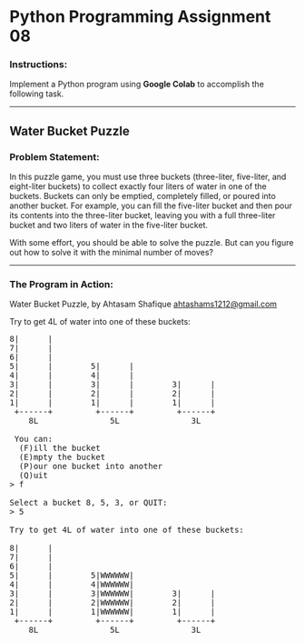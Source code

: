 # Python Programming Assignment 08

### **Instructions:**

Implement a Python program using **Google Colab** to accomplish the following task.

---

## **Water Bucket Puzzle**

### **Problem Statement:**

In this puzzle game, you must use three buckets (three-liter, five-liter, and eight-liter buckets) to collect exactly four liters of water in one of the buckets. Buckets can only be emptied, completely filled, or poured into another bucket. For example, you can fill the five-liter bucket and then pour its contents into the three-liter bucket, leaving you with a full three-liter bucket and two liters of water in the five-liter bucket.

With some effort, you should be able to solve the puzzle. But can you figure out how to solve it with the minimal number of moves?

---

### **The Program in Action:**

Water Bucket Puzzle, by Ahtasam Shafique ahtashams1212@gmail.com

Try to get 4L of water into one of these buckets:

<pre>
8|      |
7|      |
6|      |
5|      |        5|      |
4|      |        4|      |
3|      |        3|      |        3|      |
2|      |        2|      |        2|      |
1|      |        1|      |        1|      |
 +------+         +------+         +------+
    8L               5L               3L

 You can:
  (F)ill the bucket
  (E)mpty the bucket
  (P)our one bucket into another
  (Q)uit
> f

Select a bucket 8, 5, 3, or QUIT:
> 5  

Try to get 4L of water into one of these buckets:

8|      |
7|      |
6|      |
5|      |        5|WWWWWW|
4|      |        4|WWWWWW|
3|      |        3|WWWWWW|        3|      |
2|      |        2|WWWWWW|        2|      |
1|      |        1|WWWWWW|        1|      |
 +------+         +------+         +------+
    8L               5L               3L
<pre>
